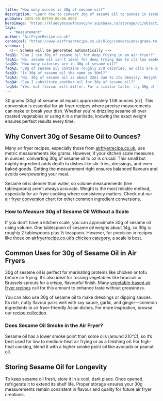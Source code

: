 ```yaml
---
title: "How many ounces is 30g of sesame oil?"
description: "Learn how to convert 30g of sesame oil to ounces in seconds. Perfect for air fryer recipes and precise cooking measurements."
pubDate: 2025-08-08T00:00:00.000Z
heroImage: "https://klueoymssxwfnxsvcyhv.supabase.co/storage/v1/object/public/Shmucket/how-many-ounces-is-30g-sesame-oil.webp"
tags:
  - "measurement"
author: "AirFryerRecipe.co.uk"
canonical: "https://www.airfryerrecipe.co.uk/blog/conversions/grams-to-ounces/how-many-ounces-is-30g-sesame-oil"
schema: |
  <!-- Schema will be generated automatically -->
faqQ1: "Can I use 30g of sesame oil for deep frying in an air fryer?"
faqA1: "No, sesame oil isn’t ideal for deep frying due to its low smoke point. In an air fryer, it’s better used for light coating or marinating. For high-heat cooking, opt for oils like canola or sunflower."
faqQ2: "How many calories are in 30g of sesame oil?"
faqA2: "30g of sesame oil contains roughly 270 calories, as oils are calorie-dense. Use it sparingly in air fryer recipes if you’re calorie-conscious."
faqQ3: "Is 30g of sesame oil the same as 30ml?"
faqA3: "No, 30g of sesame oil is about 32ml due to its density. Weight (grams) and volume (millilitres) aren’t interchangeable for oils."
faqQ4: "Can I substitute another oil for 30g of sesame oil?"
faqA4: "Yes, but flavour will differ. For a similar taste, try 30g of toasted peanut oil. For neutral flavour, use light olive oil. Adjust based on your air fryer recipe’s requirements."
---
```

<p>30 grams (30g) of sesame oil equals approximately 1.06 ounces (oz). This conversion is essential for air fryer recipes where precise measurements can make or break your dish. Whether you're drizzling sesame oil over roasted vegetables or using it in a marinade, knowing the exact weight ensures perfect results every time.</p>  

<h2>Why Convert 30g of Sesame Oil to Ounces?</h2>  
<p>Many air fryer recipes, especially those from <a href=https://www.airfryerrecipe.co.uk/recipes>airfryerrecipe.co.uk</a>, use metric measurements like grams. However, if your kitchen scale measures in ounces, converting 30g of sesame oil to oz is crucial. This small but mighty ingredient adds depth to dishes like stir-fries, dressings, and even baked goods. Getting the measurement right ensures balanced flavours and avoids overpowering your meal.</p>  
<p>Sesame oil is denser than water, so volume measurements (like tablespoons) aren’t always accurate. Weight is the most reliable method, especially for air fryer cooking where consistency matters. Check out our <a href=https://www.airfryerrecipe.co.uk/air-fryer-conversion-chart>air fryer conversion chart</a> for other common ingredient conversions.</p>  

<h3>How to Measure 30g of Sesame Oil Without a Scale</h3>  
<p>If you don’t have a kitchen scale, you can approximate 30g of sesame oil using volume. One tablespoon of sesame oil weighs about 14g, so 30g is roughly 2 tablespoons plus ½ teaspoon. However, for precision in recipes like those on <a href=https://www.airfryerrecipe.co.uk/recipe-category/chicken>airfryerrecipe.co.uk’s chicken category</a>, a scale is best.</p>  

<h2>Common Uses for 30g of Sesame Oil in Air Fryers</h2>  
<p>30g of sesame oil is perfect for marinating proteins like chicken or tofu before air frying. It’s also ideal for tossing vegetables like broccoli or Brussels sprouts for a crispy, flavourful finish. Many <a href=https://www.airfryerrecipe.co.uk/recipe-category/vegetables>vegetable-based air fryer recipes</a> call for this amount to enhance taste without greasiness.</p>  
<p>You can also use 30g of sesame oil to make dressings or dipping sauces. Its rich, nutty flavour pairs well with soy sauce, garlic, and ginger—common ingredients in air fryer-friendly Asian dishes. For more inspiration, browse our <a href=https://www.airfryerrecipe.co.uk/recipes>recipe collection</a>.</p>  

<h3>Does Sesame Oil Smoke in the Air Fryer?</h3>  
<p>Sesame oil has a lower smoke point than some oils (around 210°C), so it’s best used for low to medium-heat air frying or as a finishing oil. For high-heat cooking, blend it with a higher smoke point oil like avocado or peanut oil.</p>  

<h2>Storing Sesame Oil for Longevity</h2>  
<p>To keep sesame oil fresh, store it in a cool, dark place. Once opened, refrigerate it to extend its shelf life. Proper storage ensures your 30g measurements remain consistent in flavour and quality for future air fryer creations.</p>
